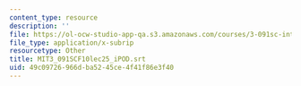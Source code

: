 ```yaml
---
content_type: resource
description: ''
file: https://ol-ocw-studio-app-qa.s3.amazonaws.com/courses/3-091sc-introduction-to-solid-state-chemistry-fall-2010/49c09726966dba5245ce4f41f86e3f40_MIT3_091SCF10lec25_iPOD.srt
file_type: application/x-subrip
resourcetype: Other
title: MIT3_091SCF10lec25_iPOD.srt
uid: 49c09726-966d-ba52-45ce-4f41f86e3f40
---
```

